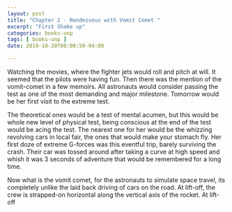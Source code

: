 ```yaml
---
layout: post
title: "Chapter 2 - Rendezvous with Vomit Comet "
excerpt: "First Shake up"
categories: books-unp
tags: [ books-unp ]
date: 2019-10-20T08:08:50-04:00

---
```


Watching the movies, where the fighter jets would roll and pitch at will. It seemed that the pilots were having fun. Then there was the mention of the vomit-comet in a few memoirs. All astronauts would consider passing the test as one of the most demanding and major milestone. Tomorrow would be her first visit to the extreme test.

The theoretical ones would be a test of mental acumen, but this would be whole new level of physical test, being conscious at the end of the test would be acing the test. The nearest one for her would be the whizzing revolving cars in local fair, the ones that would make your stomach fly. Her first doze of extreme G-forces was this eventful trip, barely surviving the crash. Their car was tossed around after taking a curve at high speed and whish it was 3 seconds of adventure that would be remembered for a long time.


Now what is the vomit comet, for the astronauts to simulate space travel, its completely unlike the laid back driving of cars on the road. At lift-off, the crew is strapped-on horizontal along the vertical axis of the rocket. At lift-off
